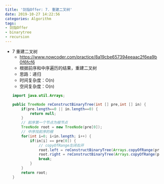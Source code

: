 ```yaml
---
title: '剑指Offer: 7. 重建二叉树'
date: 2019-10-27 14:22:56
categories: Algorithm
tags: 
- 剑指Offer
- binarytree
- recursion
---
```

- 7 重建二叉树
    - https://www.nowcoder.com/practice/8a19cbe657394eeaac2f6ea9b0f6fcf6
    - 根据前序和中序遍历的结果，重建二叉树
    - 思路：递归
    <!-- more -->
    - 时间复杂度：O(n)
    - 空间复杂度：O(n)
    ```java
    import java.util.Arrays;

    public TreeNode reConstructBinaryTree(int [] pre,int [] in) {
        if(pre.length==0 || in.length==0) {
            return null;
        }
        // 前序第一个节点为根节点
        TreeNode root = new TreeNode(pre[0]);
        // 中序找前序的根
        for(int i=0; i<in.length; i++) {
            if(in[i] == pre[0]) {
                // copyOfRange左闭右开
                root.left = reConstructBinaryTree(Arrays.copyOfRange(pre, 1, i+1), Arrays.copyOfRange(in, 0, i));
                root.right = reConstructBinaryTree(Arrays.copyOfRange(pre, i+1, pre.length), Arrays.copyOfRange(in, i+1, in.length));
                break;
            }
        }
        return root;
    }
    ```